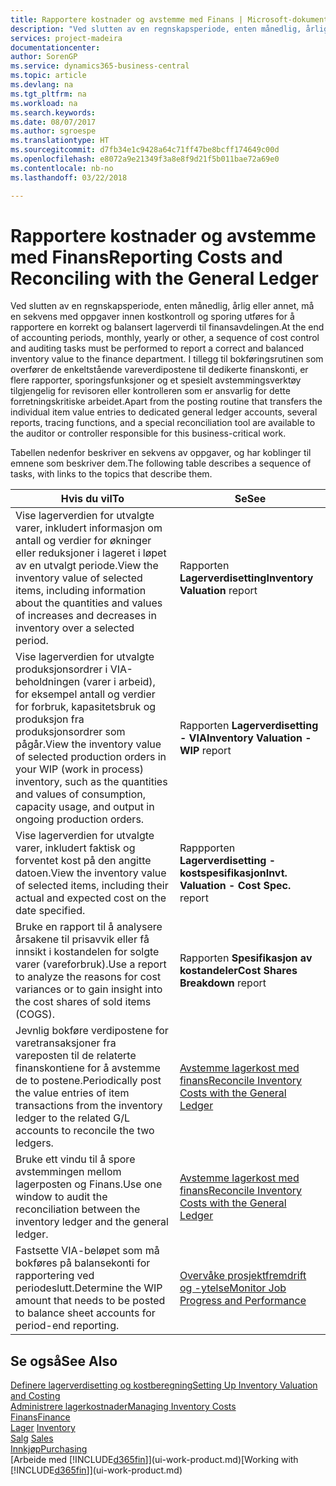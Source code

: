 ```yaml
---
title: Rapportere kostnader og avstemme med Finans | Microsoft-dokumentasjon
description: "Ved slutten av en regnskapsperiode, enten månedlig, årlig eller annet, må en sekvens med oppgaver innen kostkontroll og sporing utføres for å rapportere en korrekt og balansert lagerverdi til finansavdelingen. I tillegg til bokføringsrutinen som overfører de enkeltstående vareverdipostene til dedikerte finanskonti, er flere rapporter, sporingsfunksjoner og et spesielt avstemmingsverktøy tilgjengelig for revisoren eller kontrolleren som er ansvarlig for dette forretningskritiske arbeidet."
services: project-madeira
documentationcenter: 
author: SorenGP
ms.service: dynamics365-business-central
ms.topic: article
ms.devlang: na
ms.tgt_pltfrm: na
ms.workload: na
ms.search.keywords: 
ms.date: 08/07/2017
ms.author: sgroespe
ms.translationtype: HT
ms.sourcegitcommit: d7fb34e1c9428a64c71ff47be8bcff174649c00d
ms.openlocfilehash: e8072a9e21349f3a8e8f9d21f5b011bae72a69e0
ms.contentlocale: nb-no
ms.lasthandoff: 03/22/2018

---
```

# <a name="reporting-costs-and-reconciling-with-the-general-ledger"></a><span data-ttu-id="965d7-104">Rapportere kostnader og avstemme med Finans</span><span class="sxs-lookup"><span data-stu-id="965d7-104">Reporting Costs and Reconciling with the General Ledger</span></span>
<span data-ttu-id="965d7-105">Ved slutten av en regnskapsperiode, enten månedlig, årlig eller annet, må en sekvens med oppgaver innen kostkontroll og sporing utføres for å rapportere en korrekt og balansert lagerverdi til finansavdelingen.</span><span class="sxs-lookup"><span data-stu-id="965d7-105">At the end of accounting periods, monthly, yearly or other, a sequence of cost control and auditing tasks must be performed to report a correct and balanced inventory value to the finance department.</span></span> <span data-ttu-id="965d7-106">I tillegg til bokføringsrutinen som overfører de enkeltstående vareverdipostene til dedikerte finanskonti, er flere rapporter, sporingsfunksjoner og et spesielt avstemmingsverktøy tilgjengelig for revisoren eller kontrolleren som er ansvarlig for dette forretningskritiske arbeidet.</span><span class="sxs-lookup"><span data-stu-id="965d7-106">Apart from the posting routine that transfers the individual item value entries to dedicated general ledger accounts, several reports, tracing functions, and a special reconciliation tool are available to the auditor or controller responsible for this business-critical work.</span></span>  

 <span data-ttu-id="965d7-107">Tabellen nedenfor beskriver en sekvens av oppgaver, og har koblinger til emnene som beskriver dem.</span><span class="sxs-lookup"><span data-stu-id="965d7-107">The following table describes a sequence of tasks, with links to the topics that describe them.</span></span>   

|<span data-ttu-id="965d7-108">**Hvis du vil**</span><span class="sxs-lookup"><span data-stu-id="965d7-108">**To**</span></span>|<span data-ttu-id="965d7-109">**Se**</span><span class="sxs-lookup"><span data-stu-id="965d7-109">**See**</span></span>|  
|------------|-------------|  
|<span data-ttu-id="965d7-110">Vise lagerverdien for utvalgte varer, inkludert informasjon om antall og verdier for økninger eller reduksjoner i lageret i løpet av en utvalgt periode.</span><span class="sxs-lookup"><span data-stu-id="965d7-110">View the inventory value of selected items, including information about the quantities and values of increases and decreases in inventory over a selected period.</span></span>|<span data-ttu-id="965d7-111">Rapporten **Lagerverdisetting**</span><span class="sxs-lookup"><span data-stu-id="965d7-111">**Inventory Valuation** report</span></span>|  
|<span data-ttu-id="965d7-112">Vise lagerverdien for utvalgte produksjonsordrer i VIA-beholdningen (varer i arbeid), for eksempel antall og verdier for forbruk, kapasitetsbruk og produksjon fra produksjonsordrer som pågår.</span><span class="sxs-lookup"><span data-stu-id="965d7-112">View the inventory value of selected production orders in your WIP (work in process) inventory, such as the quantities and values of consumption, capacity usage, and output in ongoing production orders.</span></span>|<span data-ttu-id="965d7-113">Rapporten **Lagerverdisetting - VIA**</span><span class="sxs-lookup"><span data-stu-id="965d7-113">**Inventory Valuation - WIP** report</span></span>|  
|<span data-ttu-id="965d7-114">Vise lagerverdien for utvalgte varer, inkludert faktisk og forventet kost på den angitte datoen.</span><span class="sxs-lookup"><span data-stu-id="965d7-114">View the inventory value of selected items, including their actual and expected cost on the date specified.</span></span>|<span data-ttu-id="965d7-115">Rappporten **Lagerverdisetting - kostspesifikasjon**</span><span class="sxs-lookup"><span data-stu-id="965d7-115">**Invt. Valuation - Cost Spec.** report</span></span>|  
|<span data-ttu-id="965d7-116">Bruke en rapport til å analysere årsakene til prisavvik eller få innsikt i kostandelen for solgte varer (vareforbruk).</span><span class="sxs-lookup"><span data-stu-id="965d7-116">Use a report to analyze the reasons for cost variances or to gain insight into the cost shares of sold items (COGS).</span></span>|<span data-ttu-id="965d7-117">Rapporten **Spesifikasjon av kostandeler**</span><span class="sxs-lookup"><span data-stu-id="965d7-117">**Cost Shares Breakdown** report</span></span>|  
|<span data-ttu-id="965d7-118">Jevnlig bokføre verdipostene for varetransaksjoner fra vareposten til de relaterte finanskontiene for å avstemme de to postene.</span><span class="sxs-lookup"><span data-stu-id="965d7-118">Periodically post the value entries of item transactions from the inventory ledger to the related G/L accounts to reconcile the two ledgers.</span></span>|[<span data-ttu-id="965d7-119">Avstemme lagerkost med finans</span><span class="sxs-lookup"><span data-stu-id="965d7-119">Reconcile Inventory Costs with the General Ledger</span></span>](finance-how-to-post-inventory-costs-to-the-general-ledger.md)|  
|<span data-ttu-id="965d7-120">Bruke ett vindu til å spore avstemmingen mellom lagerposten og Finans.</span><span class="sxs-lookup"><span data-stu-id="965d7-120">Use one window to audit the reconciliation between the inventory ledger and the general ledger.</span></span>|[<span data-ttu-id="965d7-121">Avstemme lagerkost med finans</span><span class="sxs-lookup"><span data-stu-id="965d7-121">Reconcile Inventory Costs with the General Ledger</span></span>](finance-how-to-post-inventory-costs-to-the-general-ledger.md)|  
|<span data-ttu-id="965d7-122">Fastsette VIA-beløpet som må bokføres på balansekonti for rapportering ved periodeslutt.</span><span class="sxs-lookup"><span data-stu-id="965d7-122">Determine the WIP amount that needs to be posted to balance sheet accounts for period-end reporting.</span></span>|[<span data-ttu-id="965d7-123">Overvåke prosjektfremdrift og -ytelse</span><span class="sxs-lookup"><span data-stu-id="965d7-123">Monitor Job Progress and Performance</span></span>](projects-how-monitor-progress-performance.md)|

## <a name="see-also"></a><span data-ttu-id="965d7-124">Se også</span><span class="sxs-lookup"><span data-stu-id="965d7-124">See Also</span></span>  
[<span data-ttu-id="965d7-125">Definere lagerverdisetting og kostberegning</span><span class="sxs-lookup"><span data-stu-id="965d7-125">Setting Up Inventory Valuation and Costing</span></span>](finance-set-up-inventory-valuation-and-costing.md)  
[<span data-ttu-id="965d7-126">Administrere lagerkostnader</span><span class="sxs-lookup"><span data-stu-id="965d7-126">Managing Inventory Costs</span></span>](finance-manage-inventory-costs.md)  
[<span data-ttu-id="965d7-127">Finans</span><span class="sxs-lookup"><span data-stu-id="965d7-127">Finance</span></span>](finance.md)  
<span data-ttu-id="965d7-128">[Lager](inventory-manage-inventory.md) </span><span class="sxs-lookup"><span data-stu-id="965d7-128">[Inventory](inventory-manage-inventory.md) </span></span>  
<span data-ttu-id="965d7-129">[Salg](sales-manage-sales.md) </span><span class="sxs-lookup"><span data-stu-id="965d7-129">[Sales](sales-manage-sales.md) </span></span>  
[<span data-ttu-id="965d7-130">Innkjøp</span><span class="sxs-lookup"><span data-stu-id="965d7-130">Purchasing</span></span>](purchasing-manage-purchasing.md)  
<span data-ttu-id="965d7-131">[Arbeide med [!INCLUDE[d365fin](includes/d365fin_md.md)]](ui-work-product.md)</span><span class="sxs-lookup"><span data-stu-id="965d7-131">[Working with [!INCLUDE[d365fin](includes/d365fin_md.md)]](ui-work-product.md)</span></span>

